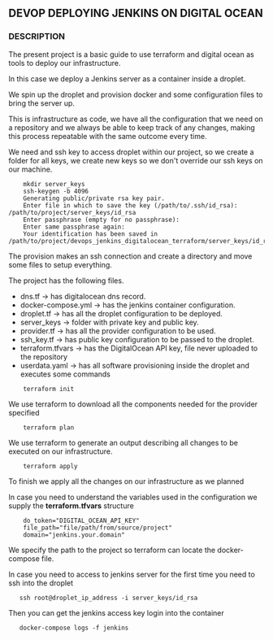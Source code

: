 ## DEVOP DEPLOYING JENKINS ON DIGITAL OCEAN

### DESCRIPTION

The present project is a basic guide to use terraform and digital ocean as
tools to deploy our infrastructure.

In this case we deploy a Jenkins server as a container inside a droplet.

We spin up the droplet and provision docker and some configuration files to bring the server up.

This is infrastructure as code, we have all the configuration that we need on
a repository and we always be able to keep track of any changes, making this process repeatable 
with the same outcome every time.

We need and ssh key to access droplet within our project, so we create a folder for all keys, we create new keys so we don't override our ssh keys on our machine.

```
    mkdir server_keys
    ssh-keygen -b 4096
    Generating public/private rsa key pair.
    Enter file in which to save the key (/path/to/.ssh/id_rsa): /path/to/project/server_keys/id_rsa
    Enter passphrase (empty for no passphrase): 
    Enter same passphrase again: 
    Your identification has been saved in /path/to/project/devops_jenkins_digitalocean_terraform/server_keys/id_rsa.
```
The provision makes an ssh connection and create a directory and move some files to setup 
everything.

The project has the following files.
* dns.tf -> has digitalocean dns record.
* docker-compose.yml -> has the jenkins container configuration.
* droplet.tf -> has all the droplet configuration to be deployed.
* server_keys -> folder with private key and public key. 
* provider.tf -> has all the provider configuration to be used.
* ssh_key.tf -> has public key configuration to be passed to the droplet.
* terraform.tfvars -> has the DigitalOcean API key, file never uploaded to the repository
* userdata.yaml -> has all software provisioning inside the droplet and executes some commands

```
    terraform init
```

We use terraform to download all the components needed for the provider specified

```
    terraform plan
```

We use terraform to generate an output describing all changes to be executed on our
infrastructure.

```
    terraform apply
```
To finish we apply all the changes on our infrastructure as we planned

In case you need to understand the variables used in the configuration 
we supply the **terraform.tfvars** structure

```
    do_token="DIGITAL_OCEAN_API_KEY"
    file_path="file/path/from/source/project"
    domain="jenkins.your.domain"

```
We specify the path to the project so terraform can locate the docker-compose file.

In case you need to access to jenkins server for the first time you need to ssh into the droplet

```
   ssh root@droplet_ip_address -i server_keys/id_rsa
```

Then you can get the jenkins access key login into the container

```
   docker-compose logs -f jenkins
```
